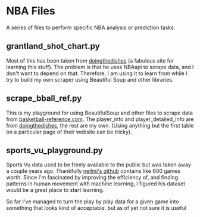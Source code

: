 # NBA Files
A series of files to perform specific NBA analysis or prediction tasks.

## grantland_shot_chart.py
Most of this has been taken from [doingthedishes](http://www.eyalshafran.com/scraping_basketball_reference.html) (a fabulous site for learning this stuff). The problem is that he uses NBAapi to scrape data, and I don't want to depend on that. Therefore, I am using it to learn from while I try to build my own scraper using Beautiful Soup and other libraries. 

## scrape_bball_ref.py
This is my playground for using BeautifulSoup and other files to scrape data from [basketball-reference.com](https://www.basketball-reference.com/). The player_info and player_detailed_info are from [doingthedishes](http://www.eyalshafran.com/scraping_basketball_reference.html), the rest are my own. (Using anything but the first table on a particular page of their website can be tricky).

## sports_vu_playground.py
Sports Vu data used to be freely available to the public but was taken away a couple years ago. Thankfully [neilmj's github](https://github.com/neilmj/BasketballData) contains like 600 games worth. Since I'm fascinated by improving the efficiency of, and finding patterns in human movement with machine learning, I figured his dataset would be a great place to start learning.

So far I've managed to turn the play by play data for a given game into something that looks kind of acceptable, but as of yet not sure it is useful
